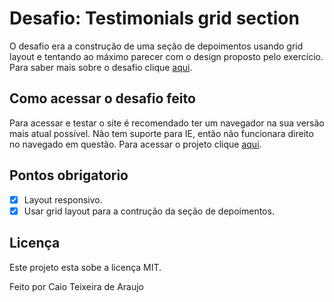 # Desafio:  Testimonials grid section
O desafio era a construção de uma seção de depoimentos usando grid layout e tentando ao máximo parecer com o design proposto pelo exercício. Para saber mais sobre o desafio clique [aqui](https://www.frontendmentor.io/challenges/testimonials-grid-section-Nnw6J7Un7).

## Como acessar o desafio feito
Para acessar e testar o site é recomendado ter um navegador na sua versão mais atual possível. Não tem suporte para IE, então não funcionara direito no navegado em questão. Para acessar o projeto clique [aqui](https://caio1902araujo.github.io/challenge-testimonials-grid-section/).

## Pontos obrigatorio
- [x] Layout responsivo.
- [x] Usar grid layout para a contrução da seção de depoimentos.

## Licença
Este projeto esta sobe a licença MIT.

Feito por Caio Teixeira de Araujo
